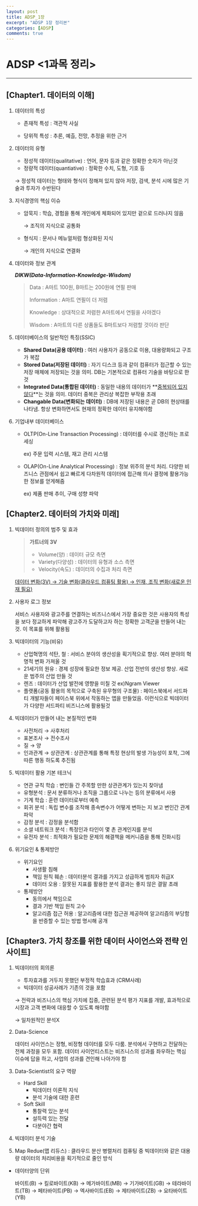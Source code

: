 ```yaml
---
layout: post
title: ADSP_1장
excerpt: "ADSP 1장 정리본"
categories: [ADSP]
comments: true
---
```




# ADSP <1과목 정리>

-----------------------------



## [Chapter1. 데이터의 이해]



1. 데이터의 특성

   * 존재적 특성 : 객관적 사실

   * 당위적 특성 : 추론, 예츨, 전망, 추정을 위한 근거


2. 데이터의 유형

   * 정성적 데이터(qualitative) : 언어, 문자 등과 같은 정확한 숫자가 아닌것
   * 정량적 데이터(quantiative) : 정확한 수치, 도형, 기호 등

   → 정성적 데이터는 형태와 형식이 정해져 있지 않아 저장, 검색, 분석 시에 많은 기술과 투자가 수반된다


3. 지식경영의 핵심 이슈

   * 암묵지 : 학습, 경험을 통해 개인에게 체화되어 있지만 겉으로 드러나지 않음

     → 조직의 지식으로 공통화

   * 형식지 : 문서나 메뉴얼처럼 형상화된 지식

     → 개인의 지식으로 연결화


4. 데이터와 정보 관계

   ***DIKW(Data-Information-Knowledge-Wisdom)***

   > Data : A마트 100원, B마트는 200원에 연필 판매
   >
   > Information : A마트 연필이 더 저렴
   >
   > Knowledge : 상대적으로 저렴한 A마트에서 연필을 사야겠다
   >
   > Wisdom : A마트의 다른 상품들도 B마트보다 저렴할 것이라 판단


5. 데이터베이스의 일반적인 특징(SSIC)

   * **Shared Data(공용 데이터)** : 여러 사용자가 공동으로 이용, 대용량화되고 구조가 복잡
   * **Stored Data(저장된 데이터)** : 자기 디스크 등과 같이 컴퓨터가 접근할 수 있는 저장 매체에 저장되는 것을 의미. DB는 기본적으로 컴퓨터 기술을 바탕으로 한 것
   * **Integrated Data(통합된 데이터)** : 동일한 내용의 데이터가 **<u>중복되어 있지 않다</u>**는 것을 의미. 데이터 중복은 관리상 복잡한 부작용 초래
   * **Changable Data(변화되는 데이터)** : DB에 저장된 내용은 곧 DB의 현상태를 나타냄. 항상 변화하면서도 현재의 정확한 데이터 유지해야함


6. 기업내부 데이터베이스

   * OLTP(On-Line Transaction Processing) : 데이터를 수시로 갱신하는 프로세싱

     ex) 주문 입력 시스템, 재고 관리 시스템

   * OLAP(On-Line Analytical Processing) : 정보 위주의 분석 처리. 다양한 비즈니스 관점에서 쉽고 빠르게 다차원적 데이터에 접근해 의사 결정에 활용가능한 정보를 얻게해줌

     ex) 제품 판매 추이, 구매 성향 파악





## [Chapter2. 데이터의 가치와 미래]



1. 빅데이터 정의의 범주 및 효과

   > **가트너의 3V**
   >
   > * Volume(양) : 데이터 규모 측면
   > * Variety(다양성) : 데이터의 유형과 소스 측면
   > * Velocity(속도) : 데이터의 수집과 처리 측면

   <u>데이터 변화(3V)  → 기술 변화(클라우드 컴퓨팅 활용) → 인재, 조직 변화(새로운 인재 필요)</u>


2. 사용자 로그 정보

   서비스 사용자와 광고주를 연결하는 비즈니스에서 가장 중요한 것은 사용자의 특성을 보다 정교하게 파악해 광고주가 도달하고자 하는 정확한 고객군을 만들어 내는 것. 이 목표를 위해 활용됨


3. 빅데이터의 기능(비유)

   * 산업혁명의 석탄, 철 : 서비스 분야의 생산성을 획기적으로 향상. 여러 분야의 혁명적 변화 가져올 것
   * 21세기의 원유 : 경제 성장에 필요한 정보 제공. 산업 전반의 생산성 향상. 새로운 범주의 산업 만들 것
   * 렌즈 : 데이터가 산업 발전에 영향을 미칠 것 ex)Ngram Viewer
   * 플랫폼(공동 활용의 목적으로 구축된 유무형의 구조물) : 페이스북에서 서드파티 개발자들이 페이스북 위에서 작동하는 앱을 만들었음. 이런식으로 빅데이터가 다양한 서드파티 비즈니스에 활용될것


4. 빅데이터가 만들어 내는 본질적인 변화

   * 사전처리 → 사후처리
   * 표본조사 → 전수조사
   * 질 → 양
   * 인과관계 → 상관관계 : 상관관계를 통해 특정 현상의 발생 가능성이 포착, 그에 따른 행동 하도록 추진됨


5. 빅데이터 활용 기본 테크닉

   * 연관 규칙 학습 : 변인들 간 주목할 만한 상관관계가 있는지 찾아냄
   * 유형분석 : 문서 분류하거나 조직을 그룹으로 나누는 등의 분류에서 사용
   * 기계 학습 : 훈련 데이터로부터 예측
   * 회귀 분석 : 독립 변수를 조작해 종속변수가 어떻게 변하는 지 보고 변인간 관계 파악
   * 감정 분석 : 감정을 분석함
   * 소셜 네트워크 분석 : 특정인과 타인이 몇 촌 관계인지를 분석
   * 유전자 분석 : 최적화가 필요한 문제의 해결책을 메커니즘을 통해 진화시킴


6. 위기요인 & 통제방안

   * 위기요인
     * 사생활 침해
     * 책임 원칙 훼손 : 데이터분석 결과를 가지고 성급하게 범죄자 취급X
     * 데이터 오용 : 잘못된 지표를 활용한 분석 결과는 좋지 않은 결말 초래
   * 통제방안
     * 동의에서 책임으로
     * 결과 기반 책임 원칙 고수
     * 알고리즘 접근 허용 : 알고리즘에 대한 접근권 제공하여 알고리즘의 부당함을 반증할 수 있는 방법 명시해 공개





## [Chapter3. 가치 창조를 위한 데이터 사이언스와 전략 인사이트]



1. 빅데이터의 회의론

   * 투자효과를 거두지 못했던 부정적 학습효과 (CRM사례)
   * 빅데이터 성공사례가 기존의 것을 포함

   → 전략과 비즈니스의 핵심 가치에 집중, 관련된 분석 평가 지표를 개발, 효과적으로 시장과 고객 변화에 대응할 수 있도록 해야함

   → 일차원적인 분석X


2. Data-Science

   데이터 사이언스는 정형, 비정형 데이터를 모두 다룸. 분석에서 구현하고 전달하는 전체 과정을 모두 포함. 데이터 사이언티스트는 비즈니스의 성과를 좌우하는 핵심 이슈에 답을 하고, 사업의 성과를 견인해 나아가야 함


3. Data-Scientist의 요구 역량

   * Hard Skill
     * 빅데이터 이론적 지식
     * 분석 기술에 대한 훈련
   * Soft Skill
     * 통찰력 있는 분석
     * 설득력 있는 전달
     * 다분야간 협력


4. 빅데이터 분석 기술


5. Map Redue(맵 리듀스) : 클라우드 분산 병렬처리 컴퓨팅 중 빅데이터와 같은 대용량 데이터의 처리비용을 획기적으로 줄인 방식



* 데이터양의 단위

  바이트(B) → 킬로바이트(KB) → 메가바이트(MB) → 기가바이트(GB) → 테라바이트(TB) → 페타바이트(PB) → 엑사바이트(EB) → 제타바이트(ZB) → 요타바이트(YB)
